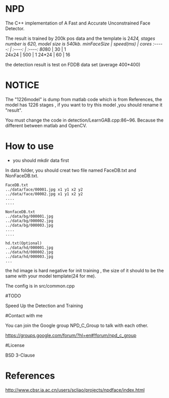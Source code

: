 # NPD

The C++ implementation of A Fast and Accurate Unconstrained Face Detector. 

The result is trained by 200k pos data and the template is 24*24, stages number is 620, model size is 540kb.
minFaceSize    |  speed(ms)  | cores 
:-----: | :----:    | :----:
80*80 |    30     | 1    
24x24 |    500    | 1
24*24 |   60     | 16

the detection result is test on FDDB data set (average 400*400)

# NOTICE

  The "1226model" is dump from matlab code which is from References, the model has 1226 stages , if you want to try this model ,you should rename it "result".

  You must change the code in detection/LearnGAB.cpp:86~96. Because the different between matlab and OpenCV.

# How to use
- you should mkdir data first

In data folder, you should creat two file named FaceDB.txt and NonFaceDB.txt.

```
FaceDB.txt
../data/face/00001.jpg x1 y1 x2 y2
../data/face/00002.jpg x1 y1 x2 y2
....
....
```

```
NonfaceDB.txt
../data/bg/000001.jpg
../data/bg/000002.jpg
../data/bg/000003.jpg
....
....
```

```
hd.txt(Optional)
../data/hd/000001.jpg
../data/hd/000002.jpg
../data/hd/000003.jpg
...
```

the hd image is hard negative for init training , the size of it should to be the same with your model template(24 for me).

The config is in src/common.cpp 

#TODO

Speed Up the Detection and Training

#Contact with me

You can join the Google group NPD_C_Group to talk with each other.

https://groups.google.com/forum/?hl=en#!forum/npd_c_group

#License

BSD 3-Clause

# References

http://www.cbsr.ia.ac.cn/users/scliao/projects/npdface/index.html
